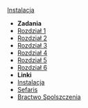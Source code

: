 [Instalacja](installation.md)
- **Zadania**
- [Rozdział 1](chapters/1.md?id=rozdział-i)
- [Rozdział 2](chapters/2.md?id=rozdział-ii)
- [Rozdział 3](chapters/3.md?id=rozdział-iii)
- [Rozdział 4](chapters/4.md?id=rozdział-iv)
- [Rozdział 5](chapters/5.md?id=rozdział-v)
- [Rozdział 6](chapters/6.md?id=rozdział-vi)
- **Linki**
- [Instalacja](https://sefaris.eu/loa/installation)
- [Sefaris](https://sefaris.eu)
- [Bractwo Spolszczenia](https://www.bractwospolszczenia.pl/)
